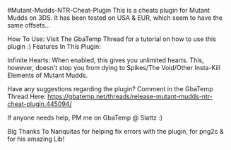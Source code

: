 #Mutant-Mudds-NTR-Cheat-Plugin
This is a cheats plugin for Mutant Mudds on 3DS. It has been tested on USA & EUR, which seem to have the same offsets...

How To Use:
Visit The GbaTemp Thread for a tutorial on how to use this plugin :)
Features In This Plugin:

Infinite Hearts: When enabled, this gives you unlimited hearts. This, however, doesn't stop you from dying to Spikes/The Void/Other Insta-Kill Elements of Mutant Mudds.

Have any suggestions regarding the plugin? Comment in the GbaTemp Thread Here:
https://gbatemp.net/threads/release-mutant-mudds-ntr-cheat-plugin.445094/

If anyone needs help, PM me on GbaTemp @ Slattz :)

Big Thanks To Nanquitas for helping fix errors with the plugin, for png2c & for his amazing Lib!
